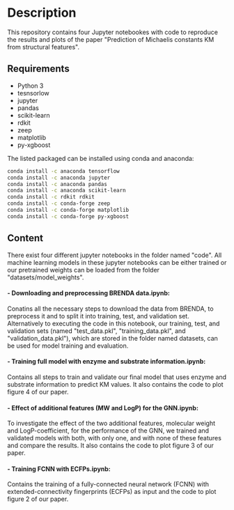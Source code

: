 # Description
This repository contains four Jupyter notebookes with code to reproduce the results and plots of the paper "Prediction of Michaelis constants KM from structural features".

## Requirements

- Python 3
- tesnsorlow
- jupyter
- pandas
- scikit-learn
- rdkit
- zeep
- matplotlib
- py-xgboost

The listed packaged can be installed using conda and anaconda:

```bash
conda install -c anaconda tensorflow
conda install -c anaconda jupyter
conda install -c anaconda pandas
conda install -c anaconda scikit-learn
conda install -c rdkit rdkit
conda install -c conda-forge zeep
conda install -c conda-forge matplotlib
conda install -c conda-forge py-xgboost
```

## Content

There exist four different jupyter notebooks in the folder named "code".  All machine learning models in these jupyter notebooks can be either trained or our pretrained weights can be loaded from the folder "datasets/model_weights".

#### - Downloading and preprocessing BRENDA data.ipynb:
Conatins all the necessary steps to download the data from BRENDA, to preprocess it and to split it into training, test, and validation set. Alternatively to executing the code in this notebook, our training, test, and validation sets (named "test_data.pkl", "training_data.pkl", and "validation_data.pkl"), which are stored in the folder named datasets, can be used for model training and evaluation.

#### - Training full model with enzyme and substrate information.ipynb:
Contains all steps to train and validate our final model that uses enzyme and substrate information to predict KM values. It also contains the code to plot figure 4 of our paper.

#### - Effect of additional features (MW and LogP) for the GNN.ipynb:
To investigate the effect of the two additional features, molecular weight and LogP-coefficient, for the performance of the GNN, we trained and validated models with both, with only one, and with none of these features and compare the results. It also contains the code to plot figure 3 of our paper.

#### - Training FCNN with ECFPs.ipynb:
Contains the training of a fully-connected neural network (FCNN) with extended-connectivity fingerprints (ECFPs) as input and the code to plot figure 2 of our paper.
